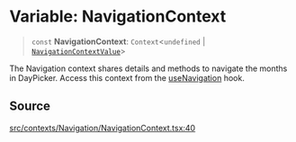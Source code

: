 # Variable: NavigationContext

> `const` **NavigationContext**: `Context`\<`undefined` \| [`NavigationContextValue`](../interfaces/NavigationContextValue.md)\>

The Navigation context shares details and methods to navigate the months in
DayPicker. Access this context from the [useNavigation](../functions/useNavigation.md) hook.

## Source

[src/contexts/Navigation/NavigationContext.tsx:40](https://github.com/gpbl/react-day-picker/blob/9ad13dc72fff814dcf720a62f6e3b5ea38e8af6d/src/contexts/Navigation/NavigationContext.tsx#L40)
